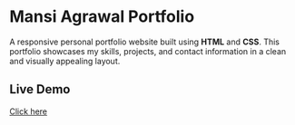 # Mansi Agrawal Portfolio

A responsive personal portfolio website built using **HTML** and **CSS**. This portfolio showcases my skills, projects, and contact information in a clean and visually appealing layout.

## Live Demo
[Click here](https://)